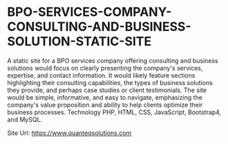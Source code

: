 # BPO-SERVICES-COMPANY-CONSULTING-AND-BUSINESS-SOLUTION-STATIC-SITE

A static site for a BPO services company offering consulting and business solutions would focus on clearly presenting the company's services, expertise, and contact information. It would likely feature sections highlighting their consulting capabilities, the types of business solutions they provide, and perhaps case studies or client testimonials. The site would be simple, informative, and easy to navigate, emphasizing the company's value proposition and ability to help clients optimize their business processes. Technology PHP, HTML, CSS, JavaScript, Bootstrap4, and MySQL.

Site Url: https://www.quanteqsolutions.com
